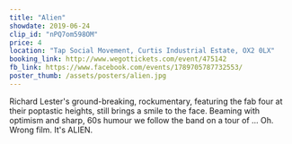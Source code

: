 ```yaml
---
title: "Alien"
showdate: 2019-06-24
clip_id: "nPQ7om598OM"
price: 4
location: "Tap Social Movement, Curtis Industrial Estate, OX2 0LX"
booking_link: http://www.wegottickets.com/event/475142
fb_link: https://www.facebook.com/events/1789705787732553/
poster_thumb: /assets/posters/alien.jpg
---
```

Richard Lester's ground-breaking, rockumentary, featuring the fab four at their poptastic heights, still brings a smile to the face. Beaming with optimism and sharp, 60s humour we follow the band on a tour of ... Oh. Wrong film. It's ALIEN.

